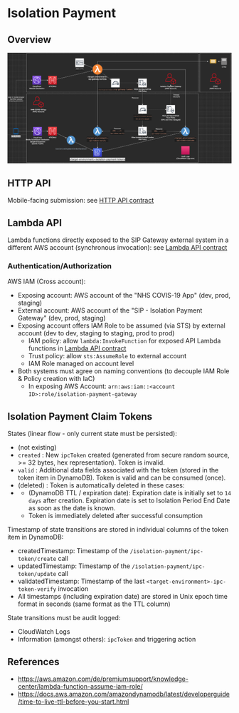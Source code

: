 # Isolation Payment

## Overview

![NHS COVIS-19 App and Isolation Payment Gateway](diagrams/isolation-payment.png)

## HTTP API

Mobile-facing submission: see [HTTP API contract](../architecture/api-contracts/mobile-facing/submission/isolation-payment-submission.md)

## Lambda API 

Lambda functions directly exposed to the SIP Gateway external system in a different AWS account (synchronous invocation): see [Lambda API contract](../architecture/api-contracts/gateway-facing/isolation-payment-gateway.md)

### Authentication/Authorization

AWS IAM (Cross account):
* Exposing account: AWS account of the "NHS COVIS-19 App" (dev, prod, staging)
* External account: AWS account of the "SIP - Isolation Payment Gateway" (dev, prod, staging)
* Exposing account offers IAM Role to be assumed (via STS) by external account (dev to dev, staging to staging, prod to prod)
    * IAM policy: allow ```lambda:InvokeFunction``` for exposed API Lambda functions in [Lambda API contract](../architecture/api-contracts/gateway-facing/isolation-payment-gateway.md)
    * Trust policy: allow ```sts:AssumeRole``` to external account
    * IAM Role managed on account level
* Both systems must agree on naming conventions (to decouple IAM Role & Policy creation with IaC)
    * In exposing AWS Account: ```arn:aws:iam::<account ID>:role/isolation-payment-gateway```

## Isolation Payment Claim Tokens

States (linear flow - only current state must be persisted):
- (not existing)
- ```created```  : New ```ipcToken``` created (generated from secure random source, >= 32 bytes, hex representation). Token is invalid.
- ```valid```    : Additional data fields associated with the token (stored in the token item in DynamoDB). Token is valid and can be consumed (once).
- (deleted)      : Token is automatically deleted in these cases:
- - (DynamoDB TTL / expiration date): Expiration date is initially set to ```14 days``` after creation. Expiration date is set to  Isolation Period End Date as soon as the date is known.
  - Token is immediately deleted after successful consumption

Timestamp of state transitions are stored in individual columns of the token item in DynamoDB:
- createdTimestamp: Timestamp of the ```/isolation-payment/ipc-token/create``` call
- updatedTimestamp: Timestamp of the ```/isolation-payment/ipc-token/update``` call
- validatedTimestamp: Timestamp of the last ```<target-environment>-ipc-token-verify``` invocation
- All timestamps (including expiration date) are stored in Unix epoch time format in seconds (same format as the TTL column)

State transitions must be audit logged:
- CloudWatch Logs
- Information (amongst others): ```ipcToken``` and triggering action

## References

- https://aws.amazon.com/de/premiumsupport/knowledge-center/lambda-function-assume-iam-role/
- https://docs.aws.amazon.com/amazondynamodb/latest/developerguide/time-to-live-ttl-before-you-start.html
